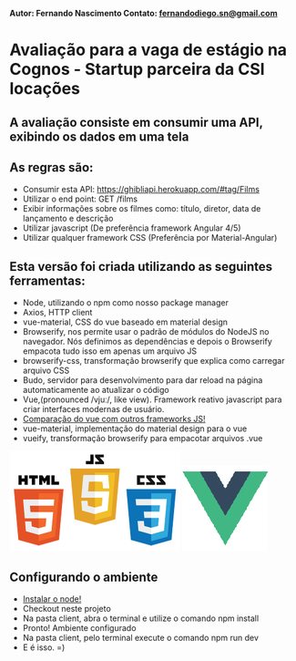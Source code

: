 **Autor: Fernando Nascimento Contato: fernandodiego.sn@gmail.com**

# Avaliação para a vaga de estágio na Cognos - Startup parceira da CSI locações

## A avaliação consiste em consumir uma API, exibindo os dados em uma tela

## As regras são:

* Consumir esta API: https://ghibliapi.herokuapp.com/#tag/Films
* Utilizar o end point: GET /films
* Exibir informações sobre os filmes como: título, diretor, data de lançamento e descrição
* Utilizar javascript (De preferência framework Angular 4/5)
* Utilizar qualquer framework CSS (Preferência por Material-Angular)

## Esta versão foi criada utilizando as seguintes ferramentas:

* Node, utilizando o npm como nosso package manager
* Axios, HTTP client
* vue-material, CSS do vue baseado em material design
* Browserify, nos permite usar o padrão de módulos do NodeJS no navegador. Nós definimos as dependências e depois o Browserify empacota tudo isso em apenas um arquivo JS
* browserify-css, transformação browserify que explica como carregar arquivo CSS
* Budo, servidor para desenvolvimento para dar reload na página automaticamente ao atualizar o código
* Vue,(pronounced /vjuː/, like view). Framework reativo javascript para criar interfaces modernas de usuário.
* [Comparação do vue com outros frameworks JS!](https://vuejs.org/v2/guide/comparison.html)
* vue-material, implementação do material design para o vue
* vueify, transformação browserify para empacotar arquivos .vue

![vue logo](img/frontend.png) ![tríade front end](img/Vue.png)

## Configurando o ambiente

* [Instalar o node!](https://nodejs.org/en/download/)
* Checkout neste projeto
* Na pasta client, abra o terminal e utilize o comando npm install
* Pronto! Ambiente configurado
* Na pasta client, pelo terminal execute o comando npm run dev
* E é isso. =)